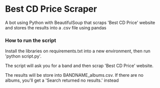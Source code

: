 # Best CD Price Scraper
A bot using Python with BeautifulSoup that scraps 'Best CD Price' website and stores the results into a .csv file using pandas

### How to run the script
Install the libraries on requirements.txt into a new environment, then run 'python script.py'.

The script will ask you for a band and then scrap 'Best CD Price' website.

The results will be store into BANDNAME_albums.csv. If there are no albums, you'll get a 'Search returned no results.' instead
